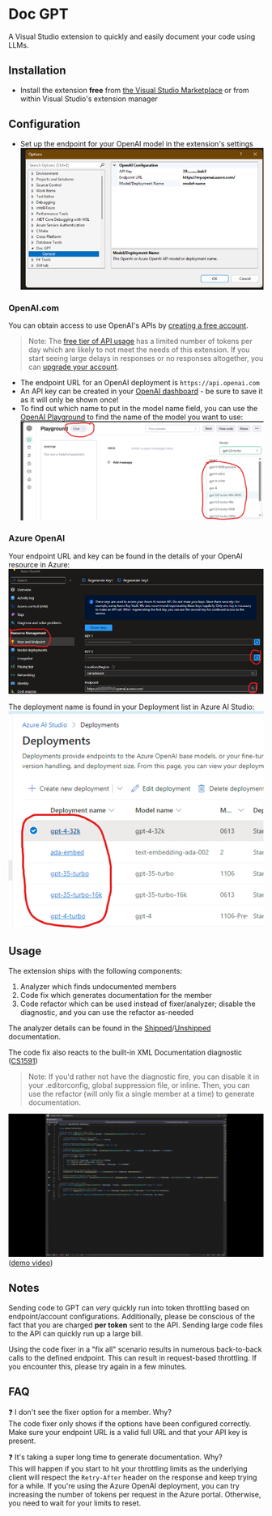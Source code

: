 ﻿# Doc GPT

A Visual Studio extension to quickly and easily document your code using LLMs.

## Installation

- Install the extension **free** from [the Visual Studio Marketplace](https://marketplace.visualstudio.com/items?itemName=bc3tech.net-bc3tech-docgpt) or from within Visual Studio's extension manager

## Configuration
- Set up the endpoint for your OpenAI model in the extension's settings
  ![VS Options panel for Doc GPT](docs/img/options_panel.png)

### OpenAI.com

You can obtain access to use OpenAI's APIs by [creating a free account]().
> Note: The [free tier of API usage](https://platform.openai.com/docs/guides/rate-limits/usage-tiers) has a limited number of tokens per day which are likely to not meet the needs of this extension. If you start seeing large delays in responses or no responses altogether, you can [upgrade your account](https://openai.com/pricing).

- The endpoint URL for an OpenAI deployment is `https://api.openai.com`
- An API key can be created in your [OpenAI dashboard](https://platform.openai.com/api-keys) - be sure to save it as it will only be shown once!
- To find out which name to put in the model name field, you can use the [OpenAI Playground](https://platform.openai.com/playground?mode=chat) to find the name of the model you want to use:
![OpenAI model list in the Chat Playground](docs/img/openai_model_list.png)

### Azure OpenAI

Your endpoint URL and key can be found in the details of your OpenAI resource in Azure:
![Resource Endpoint/Key details in Azure](docs/img/azure_details.png)

The deployment name is found in your Deployment list in Azure AI Studio:
![Deployment list in Azure AI Studio](docs/img/azure_deployment_list.png)

## Usage

The extension ships with the following components:

1. Analyzer which finds undocumented members
1. Code fix which generates documentation for the member
1. Code refactor which can be used instead of fixer/analyzer; disable the diagnostic, and you can use the refactor as-needed

The analyzer details can be found in the [Shipped](DocGpt.CodeFixes/AnalyzerReleases.Shipped.md)/[Unshipped](DocGpt.CodeFixes/AnalyzerReleases.Unshipped.md) documentation.

The code fix also reacts to the built-in XML Documentation diagnostic ([CS1591](https://learn.microsoft.com/en-us/dotnet/csharp/language-reference/compiler-messages/cs1591))

> Note: If you'd rather not have the diagnostic fire, you can disable it in your .editorconfig, global suppression file, or inline. Then, you can use the refactor (will only fix a single member at a time) to generate documentation.

![DEMO](docs/img/demo.gif) ([demo video](docs/img/demo.mp4))

## Notes

Sending code to GPT can *very* quickly run into token throttling based on endpoint/account configurations. Additionally, please be conscious of the fact that you are charged **per token** sent to the API. Sending large code files to the API can quickly run up a large bill.

Using the code fixer in a "fix all" scenario results in numerous back-to-back calls to the defined endpoint. This can result in request-based throttling. If you encounter this, please try again in a few minutes.

## FAQ

❓ I don't see the fixer option for a member. Why? \
The code fixer only shows if the options have been configured correctly. Make sure your endpoint URL is a valid full URL and that your API key is present.

❓ It's taking a super long time to generate documentation. Why? \
This will happen if you start to hit your throttling limits as the underlying client will respect the `Retry-After` header on the response and keep trying for a while. If you're using the Azure OpenAI deployment, you can try increasing the number of tokens per request in the Azure portal. Otherwise, you need to wait for your limits to reset.
